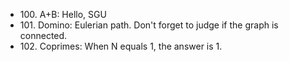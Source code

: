 - 100\. A+B: Hello, SGU
- 101\. Domino: Eulerian path. Don't forget to judge if the graph is connected.
- 102\. Coprimes: When N equals 1, the answer is 1.
